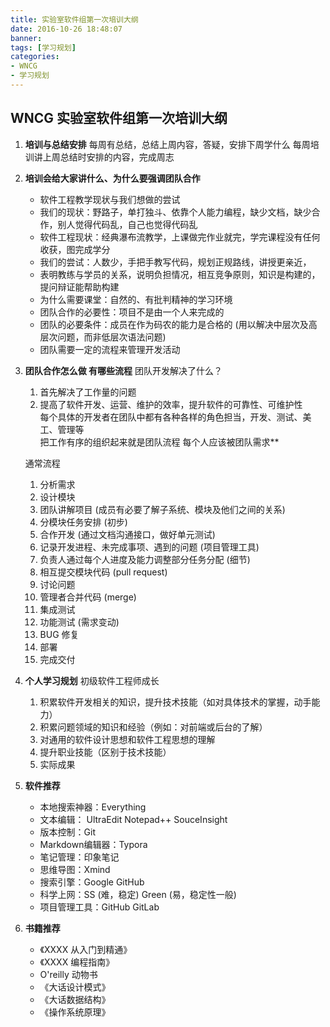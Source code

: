 ```yaml
---
title: 实验室软件组第一次培训大纲
date: 2016-10-26 18:48:07
banner:
tags: [学习规划]
categories: 
- WNCG
- 学习规划
---
```



## WNCG 实验室软件组第一次培训大纲


1.  **培训与总结安排**
     每周有总结，总结上周内容，答疑，安排下周学什么
     每周培训讲上周总结时安排的内容，完成周志

<!--more-->

2.  **培训会给大家讲什么、为什么要强调团队合作**
    * 软件工程教学现状与我们想做的尝试
    * 我们的现状：野路子，单打独斗、依靠个人能力编程，缺少文档，缺少合作，别人觉得代码乱，自己也觉得代码乱
    * 软件工程现状：经典瀑布流教学，上课做完作业就完，学完课程没有任何收获，图完成学分
    * 我们的尝试：人数少，手把手教写代码，规划正规路线，讲授更亲近，
    * 表明教练与学员的关系，说明负担情况，相互竞争原则，知识是构建的，提问辩证能帮助构建
    * 为什么需要课堂：自然的、有批判精神的学习环境
    * 团队合作的必要性：项目不是由一个人来完成的
    * 团队的必要条件：成员在作为码农的能力是合格的 (用以解决中层次及高层次问题，而非低层次语法问题)
    * 团队需要一定的流程来管理开发活动

3.  **团队合作怎么做 有哪些流程**
       团队开发解决了什么？
    1. 首先解决了工作量的问题  
    2. 提高了软件开发、运营、维护的效率，提升软件的可靠性、可维护性  
       每个具体的开发者在团队中都有各种各样的角色担当，开发、测试、美工、管理等  
       把工作有序的组织起来就是团队流程
       每个人应该被团队需求**

    通常流程
    1. 分析需求
    2. 设计模块
    3. 团队讲解项目 (成员有必要了解子系统、模块及他们之间的关系)
    4. 分模块任务安排 (初步)
    5. 合作开发 (通过文档沟通接口，做好单元测试)
    6. 记录开发进程、未完成事项、遇到的问题 (项目管理工具)
    7. 负责人通过每个人进度及能力调整部分任务分配 (细节)
    8. 相互提交模块代码  (pull request)
    9. 讨论问题
    10. 管理者合并代码  (merge)
    11. 集成测试
    12. 功能测试 (需求变动)
    13. BUG 修复
    14. 部署
    15. 完成交付

4.  **个人学习规划**
       初级软件工程师成长
    1. 积累软件开发相关的知识，提升技术技能（如对具体技术的掌握，动手能力） 
    2. 积累问题领域的知识和经验（例如：对前端或后台的了解） 
    3. 对通用的软件设计思想和软件工程思想的理解 
    4. 提升职业技能（区别于技术技能） 
    5. 实际成果

5.  **软件推荐**
    * 本地搜索神器：Everything
    * 文本编辑： UltraEdit  Notepad++  SouceInsight
    * 版本控制：Git 
    * Markdown编辑器：Typora
    * 笔记管理：印象笔记
    * 思维导图：Xmind
    * 搜索引擎：Google  GitHub
    * 科学上网：SS (难，稳定)  Green (易，稳定性一般)
    * 项目管理工具：GitHub  GitLab

6.  **书籍推荐**
    * 《XXXX 从入门到精通》
    * 《XXXX 编程指南》
    * O'reilly 动物书
    * 《大话设计模式》
    * 《大话数据结构》
    * 《操作系统原理》

